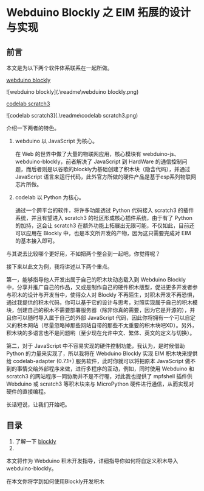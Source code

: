 # Webduino Blockly 之 EIM 拓展的设计与实现



## 前言

本文是为以下两个软件体系联系在一起所做。

[webduino blockly](https://bit.webduino.com.cn/blockly)

![webduino blockly](.\readme\webduino blockly.png)

[codelab scratch3](https://scratch3.codelab.club/)

![codelab scratch3](.\readme\codelab scratch3.png)

介绍一下两者的特色。

1. webduino 以 JavaScript 为核心。

   在 Web 的世界中做了大量的物联网应用，核心模块有 webduino-js、webduino-blockly，前者解决了 JavaScript 到 HardWare 的通信控制问题，而后者则是以谷歌的blockly为基础创建了积木块（隐含代码），并通过 JavaScript 语言来运行代码，此外官方所做的硬件产品是基于esp系列物联网芯片所做。

2. codelab 以 Python 为核心。

   通过一个跨平台的软件，将许多功能透过 Python 代码接入 scratch3 的插件系统，并且有望进入 scratch3 的社区形成核心插件系统，由于有了 Python 的加持，这会让 scratch3 在额外功能上拓展出无限可能，不仅如此，目前还可以应用在 Blockly 中，也是本文所开发的产物，因为这只需要完成对 EIM 的基本接入即可。

与其说去比较哪个更好用，不如把两个整合到一起吧，你觉得呢？

接下来以此文为例，我将讲述以下两个重点。



第一，能够指导他人开发出属于自己的积木块动态载入到 Webduino Blockly 中，分享并推广自己的作品，又或是制作自己的硬件积木版型，促进更多开发者参与积木的设计与开发当中，使得众人对 Blockly 不再陌生，对积木开发不再恐惧，通过我提供的积木代码，你可以基于它的设计与思考，对照实现属于自己的积木模块，创建自己的积木不需要部署服务器（除非你真的需要，因为它是开源的），并且你可以随时导入属于自己的外部 JavaScript 代码，因此你将拥有一个可以自定义的积木网站（尽量忽略掉那些网站自带的那些不太重要的积木块吧XD）。另外，积木块的多语言也不是问题哟（至少现在允许中文、繁体、英文的定义与切换）。



第二，对于 JavaScript 中不容易实现的硬件控制功能，我认为，是时候借助 Python 的力量来实现了，所以我将在 Webduino Blockly  实现 EIM 积木块来提供给 codelab-adapter (0.7.1+) 服务软件，此时你就可以将把原本 JavaScript 做不到的事情交给外部程序来做，进行多程序的互动，例如，同时使用 Webduino 和 scratch3 的网站程序一同协助并不是不行喔，对此我也提供了 mpfshell 插件供 Webduino 或 scratch3 等积木块来与 MicroPython 硬件进行通信，从而实现对硬件的直接编程。



长话短说，让我们开始吧。



## 目录

1. 了解一下 [blockly](https://developers.google.cn/blockly/)
2. 





本文将作为 Webduino 积木开发指导，详细指导你如何将自定义积木导入webduino-blockly。

在本文你将学到如何使用Blockly开发积木

